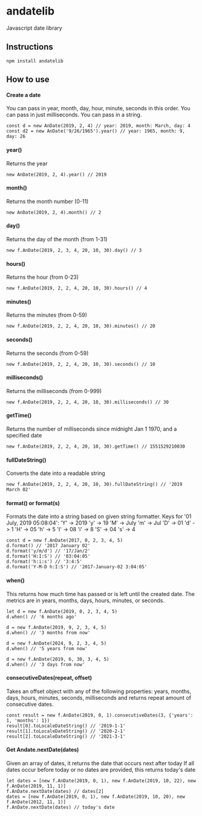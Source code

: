 # andatelib
 Javascript date library

## Instructions
 `npm install andatelib`

## How to use
#### Create a date
You can pass in year, month, day, hour, minute, seconds in this order.
You can pass in just milliseconds.
You can pass in a string.

```
const d = new AnDate(2019, 2, 4) // year: 2019, month: March, day: 4
const d2 = new AnDate('9/26/1965').year() // year: 1965, month: 9, day: 26
```

#### year()
Returns the year

`new AnDate(2019, 2, 4).year() // 2019`

#### month()
Returns the month number (0-11)

`new AnDate(2019, 2, 4).month() // 2`

#### day()
Returns the day of the month (from 1-31)

`new f.AnDate(2019, 2, 3, 4, 20, 10, 30).day() // 3`


#### hours()
Returns the hour (from 0-23)

`new f.AnDate(2019, 2, 2, 4, 20, 10, 30).hours() // 4`


#### minutes()
Returns the minutes (from 0-59)

`new f.AnDate(2019, 2, 2, 4, 20, 10, 30).minutes() // 20`

#### seconds()
Returns the seconds (from 0-59)

`new f.AnDate(2019, 2, 2, 4, 20, 10, 30).seconds() // 10`

#### milliseconds()
Returns the milliseconds (from 0-999)

`new f.AnDate(2019, 2, 2, 4, 20, 10, 30).milliseconds() // 30`

#### getTime()
Returns the number of milliseconds since midnight Jan 1 1970, and a specified date

`new f.AnDate(2019, 2, 2, 4, 20, 10, 30).getTime() // 1551529210030`

#### fullDateString()
Converts the date into a readable string

`new f.AnDate(2019, 2, 2, 4, 20, 10, 30).fullDateString() // '2019 March 02'`

#### format() or format(s)
Formats the date into a string based on given string formatter.
Keys for '01 July, 2019 05:08:04':
'Y' -> 2019
'y' -> 19
'M' -> July
'm' -> Jul
'D' -> 01
'd' -> 1
'H' -> 05
'h' -> 5
'I' -> 08
'i' -> 8
'S' -> 04
's' -> 4

```
const d = new f.AnDate(2017, 0, 2, 3, 4, 5)
d.format() // '2017 January 02'
d.format('y/m/d') // '17/Jan/2'
d.format('H:I:S') // '03:04:05'
d.format('h:i:s') // '3:4:5'
d.format('Y-M-D h:I:S') // '2017-January-02 3:04:05'
```

#### when()
This returns how much time has passed or is left until the created date.
The metrics are in years, months, days, hours, minutes, or seconds.

```
let d = new f.AnDate(2019, 0, 2, 3, 4, 5)
d.when() // '6 months ago'

d = new f.AnDate(2019, 9, 2, 3, 4, 5)
d.when() // '3 months from now'

d = new f.AnDate(2024, 9, 2, 3, 4, 5)
d.when() // '5 years from now'

d = new f.AnDate(2019, 6, 30, 3, 4, 5)
d.when() // '3 days from now'
```

#### consecutiveDates(repeat, offset)
Takes an offset object with any of the following properties: years, months, days, hours, minutes, seconds, milliseconds and returns repeat amount of consecutive dates.
  
```
const result = new f.AnDate(2019, 0, 1).consecutiveDates(3, {'years': 1, 'months': 1})
result[0].toLocaleDateString() // '2019-1-1'
result[1].toLocaleDateString() // '2020-2-1'
result[2].toLocaleDateString() // '2021-3-1'
```

#### Get Andate.nextDate(dates)
Given an array of dates, it returns the date that occurs next after today 
If all dates occur before today or no dates are provided, this returns today's date

```
let dates = [new f.AnDate(2019, 0, 1), new f.AnDate(2019, 10, 22), new f.AnDate(2019, 11, 1)]
f.AnDate.nextDate(dates) // dates[2]
dates = [new f.AnDate(2019, 0, 1), new f.AnDate(2019, 10, 20), new f.AnDate(2012, 11, 1)]
f.AnDate.nextDate(dates) // today's date
```
